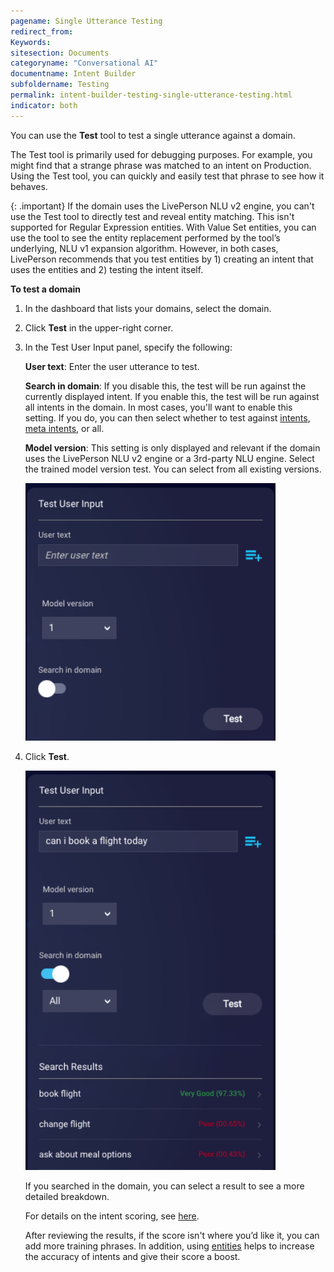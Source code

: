 ```yaml
---
pagename: Single Utterance Testing
redirect_from:
Keywords:
sitesection: Documents
categoryname: "Conversational AI"
documentname: Intent Builder
subfoldername: Testing
permalink: intent-builder-testing-single-utterance-testing.html
indicator: both
---
```


You can use the **Test** tool to test a single utterance against a domain.

The Test tool is primarily used for debugging purposes. For example, you might find that a strange phrase was matched to an intent on Production. Using the Test tool, you can quickly and easily test that phrase to see how it behaves.

{: .important}
If the domain uses the LivePerson NLU v2 engine, you can't use the Test tool to directly test and reveal entity matching. This isn't supported for Regular Expression entities. With Value Set entities, you can use the tool to see the entity replacement performed by the tool’s underlying, NLU v1 expansion algorithm. However, in both cases, LivePerson recommends that you test entities by 1) creating an intent that uses the entities and 2) testing the intent itself.

**To test a domain**

1. In the dashboard that lists your domains, select the domain.
2. Click **Test** in the upper-right corner. 
3. In the Test User Input panel, specify the following:
    
    **User text**: Enter the user utterance to test.
    
    **Search in domain**: If you disable this, the test will be run against the currently displayed intent. If you enable this, the test will be run against all intents in the domain. In most cases, you'll want to enable this setting. If you do, you can then select whether to test against [intents](intent-builder-intents.html), [meta intents](intent-builder-meta-intents.html), or all.
    
    **Model version**: This setting is only displayed and relevant if the domain uses the LivePerson NLU v2 engine or a 3rd-party NLU engine. Select the trained model version test. You can select from all existing versions.

    <img class="fancyimage" style="width:400px" src="img/ConvoBuilder/ib_debug1.png">

3. Click **Test**.

    <img class="fancyimage" style="width:400px" src="img/ConvoBuilder/ib_debug2.png">

    If you searched in the domain, you can select a result to see a more detailed breakdown.

    For details on the intent scoring, see [here](intent-builder-intents.html#what-is-the-intent-scorethreshold).
    
    After reviewing the results, if the score isn't where you’d like it, you can add more training phrases. In addition, using [entities](intent-builder-entities.html) helps to increase the accuracy of intents and give their score a boost.
